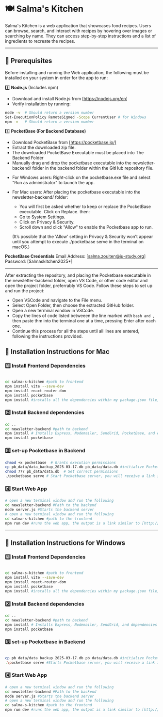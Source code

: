 # 🍽️ Salma's Kitchen

Salma's Kitchen is a web application that showcases food recipes. Users can browse, search, and interact with recipes by hovering over images or searching by name. They can access step-by-step instructions and a list of ingredients to recreate the recipes.

---

## **📌 Prerequisites**

Before installing and running the Web application, the following must be installed on your system in order for the app to run:

1️⃣ **Node.js** (Includes npm)

- Download and install Node.js from [https://nodejs.org/en]
- Verify installation by running:

```bash
node -v  # Should return a version number
Set-ExecutionPolicy RemoteSigned -Scope CurrentUser # for Windows
npm -v   # Should return a version number
```

3️⃣ **PocketBase (For Backend Database)**

- Download PocketBase from [https://pocketbase.io/]
- Extract the downloaded zip file.
- The downloaded PocketBase Executable must be placed into The Backend Folder
- Manually drag and drop the pocketbase executable into the newsletter-backend/ folder in the backend folder within the GitHub repository file.

* For Windows users: Right-click on the pocketbase.exe file and select "Run as administrator" to launch the app.
* For Mac users: After placing the pocketbase executable into the newsletter-backend/ folder:

  - You will first be asked whether to keep or replace the PocketBase executable. Click on Replace.
    then:
  - Go to System Settings.
  - Click on Privacy & Security.
  - Scroll down and click "Allow" to enable the Pocketbase app to run.

  (It’s possible that the 'Allow' setting in Privacy & Security won’t appear until you attempt to execute ./pocketbase serve in the terminal on macOS.)

**PocketBase Credentials**
Email Address: [salma.zouiten@iu-study.org]
Password: [Salmaskitchen2025*]

---

After extracting the repository, and placing the Pocketbase executable in the newsletter-backend folder, open VS Code, or other code editor and open the project folder, preferrably VS Code. Follow these steps to set up and run the project:

- Open VSCode and navigate to the File menu.
- Select Open Folder, then choose the extracted GitHub folder.
- Open a new terminal window in VSCode.
- Copy the lines of code listed betweeen the line marked with `bash and `, then paste thm into the terminal one at a time, pressing Enter after each one.
- Continue this process for all the steps until all lines are entered, following the instructions provided.

## **🚀 Installation Instructions for Mac**

### **1️⃣ Install Frontend Dependencies**

```bash

cd salma-s-kitchen #path to frontend
npm install vite --save-dev
npm install react-router-dom
npm install pocketbase
npm install #installs all the dependencies within my package.json file, to deploy the app
```

### **2️⃣ Install Backend dependencies**

```bash
cd ..
cd newsletter-backend #path to backend
npm install # Installs Express, Nodemailer, SendGrid, PocketBase, and dependencies needed for the backend to run
npm install pocketbase
```

### **3️⃣ set-up Pocketbase in Backend**

```bash
chmod +x pocketbase  # Grants execution permissions
cp pb_data/data_backup_2025-03-17.db pb_data/data.db #initialize PocketBase from Backup
chmod 777 pb_data/data.db  # Set correct permissions
./pocketbase serve # Start Pocketbase server, you will receive a link in the terminal, copy the Dashboard link in the browser and and fill in the credentials listed above.
```

### **4️⃣ Start Web App**

```bash
# open a new terminal window and run the following
cd newsletter-backend #Path to the backend
node server.js #Starts the backend server
# open a new terminal window and run the following
cd salma-s-kitchen #path to the frontend
npm run dev #runs the web app, the output is a link similar to [http://localhost:5173/], that must be inputed in a web browser
```

---

## **🚀 Installation Instructions for Windows**

### **1️⃣ Install Frontend Dependencies**

```bash

cd salma-s-kitchen #path to frontend
npm install vite --save-dev
npm install react-router-dom
npm install pocketbase
npm install #installs all the dependencies within my package.json file, to deploy the app
```

### **2️⃣ Install Backend dependencies**

```bash
cd ..
cd newsletter-backend #path to backend
npm install # Installs Express, Nodemailer, SendGrid, and dependencies needed for the backend to run
npm install pocketbase
```

### **3️⃣ set-up Pocketbase in Backend**

```bash

cp pb_data/data_backup_2025-03-17.db pb_data/data.db #initialize PocketBase from Backup
.\pocketbase serve #Starts Pocketbase server, you will receive a link in the terminal, copy the Dashboard link in the browser and and fill in the credentials listed above.
```

### **4️⃣ Start Web App**

```bash
# open a new terminal window and run the following
cd newsletter-backend #Path to the backend
node server.js #Starts the backend server
# open a new terminal window and run the following
cd salma-s-kitchen #path to the frontend
npm run dev #runs the web app, the output is a link similar to [http://localhost:5173/], that must be inputed in a web browser
```
